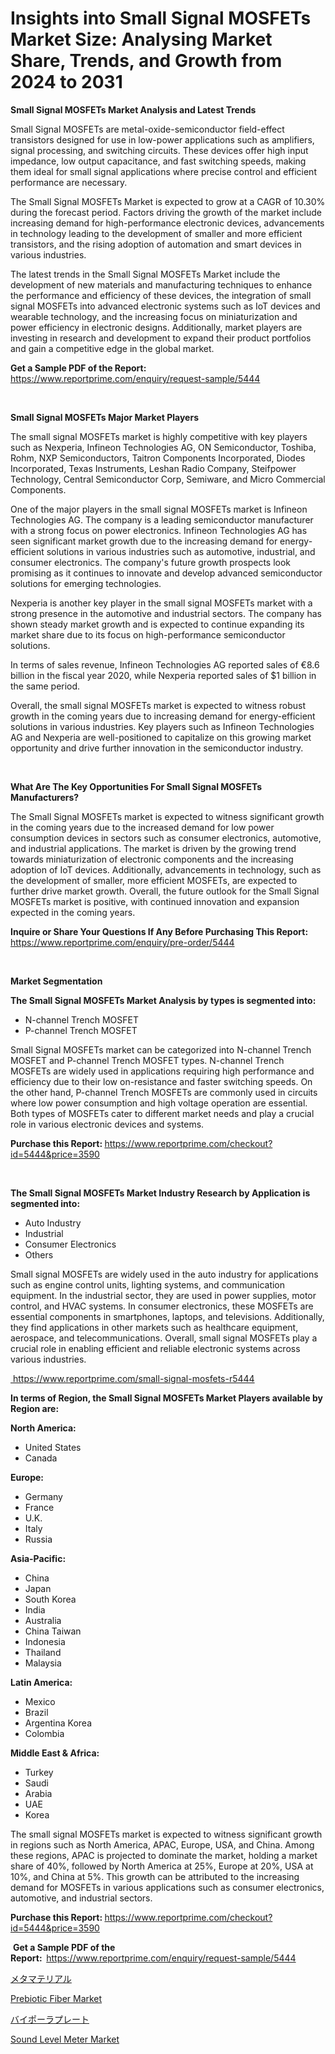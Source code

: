 <p><h1>Insights into Small Signal MOSFETs Market Size: Analysing Market Share, Trends, and Growth from 2024 to 2031</h1></p><p><strong>Small Signal MOSFETs Market Analysis and Latest Trends</strong></p>
<p><p>Small Signal MOSFETs are metal-oxide-semiconductor field-effect transistors designed for use in low-power applications such as amplifiers, signal processing, and switching circuits. These devices offer high input impedance, low output capacitance, and fast switching speeds, making them ideal for small signal applications where precise control and efficient performance are necessary.</p><p>The Small Signal MOSFETs Market is expected to grow at a CAGR of 10.30% during the forecast period. Factors driving the growth of the market include increasing demand for high-performance electronic devices, advancements in technology leading to the development of smaller and more efficient transistors, and the rising adoption of automation and smart devices in various industries.</p><p>The latest trends in the Small Signal MOSFETs Market include the development of new materials and manufacturing techniques to enhance the performance and efficiency of these devices, the integration of small signal MOSFETs into advanced electronic systems such as IoT devices and wearable technology, and the increasing focus on miniaturization and power efficiency in electronic designs. Additionally, market players are investing in research and development to expand their product portfolios and gain a competitive edge in the global market.</p></p>
<p><strong>Get a Sample PDF of the Report:&nbsp;</strong> <a href="https://www.reportprime.com/enquiry/request-sample/5444">https://www.reportprime.com/enquiry/request-sample/5444</a></p>
<p>&nbsp;</p>
<p><strong>Small Signal MOSFETs Major Market Players</strong></p>
<p><p>The small signal MOSFETs market is highly competitive with key players such as Nexperia, Infineon Technologies AG, ON Semiconductor, Toshiba, Rohm, NXP Semiconductors, Taitron Components Incorporated, Diodes Incorporated, Texas Instruments, Leshan Radio Company, Steifpower Technology, Central Semiconductor Corp, Semiware, and Micro Commercial Components.</p><p>One of the major players in the small signal MOSFETs market is Infineon Technologies AG. The company is a leading semiconductor manufacturer with a strong focus on power electronics. Infineon Technologies AG has seen significant market growth due to the increasing demand for energy-efficient solutions in various industries such as automotive, industrial, and consumer electronics. The company's future growth prospects look promising as it continues to innovate and develop advanced semiconductor solutions for emerging technologies.</p><p>Nexperia is another key player in the small signal MOSFETs market with a strong presence in the automotive and industrial sectors. The company has shown steady market growth and is expected to continue expanding its market share due to its focus on high-performance semiconductor solutions.</p><p>In terms of sales revenue, Infineon Technologies AG reported sales of €8.6 billion in the fiscal year 2020, while Nexperia reported sales of $1 billion in the same period.</p><p>Overall, the small signal MOSFETs market is expected to witness robust growth in the coming years due to increasing demand for energy-efficient solutions in various industries. Key players such as Infineon Technologies AG and Nexperia are well-positioned to capitalize on this growing market opportunity and drive further innovation in the semiconductor industry.</p></p>
<p>&nbsp;</p>
<p><strong>What Are The Key Opportunities For Small Signal MOSFETs Manufacturers?</strong></p>
<p><p>The Small Signal MOSFETs market is expected to witness significant growth in the coming years due to the increased demand for low power consumption devices in sectors such as consumer electronics, automotive, and industrial applications. The market is driven by the growing trend towards miniaturization of electronic components and the increasing adoption of IoT devices. Additionally, advancements in technology, such as the development of smaller, more efficient MOSFETs, are expected to further drive market growth. Overall, the future outlook for the Small Signal MOSFETs market is positive, with continued innovation and expansion expected in the coming years.</p></p>
<p><strong>Inquire or Share Your Questions If Any Before Purchasing This Report:</strong> <a href="https://www.reportprime.com/enquiry/pre-order/5444">https://www.reportprime.com/enquiry/pre-order/5444</a></p>
<p>&nbsp;</p>
<p><strong>Market Segmentation</strong></p>
<p><strong>The Small Signal MOSFETs Market Analysis by types is segmented into:</strong></p>
<p><ul><li>N-channel Trench MOSFET</li><li>P-channel Trench MOSFET</li></ul></p>
<p><p>Small Signal MOSFETs market can be categorized into N-channel Trench MOSFET and P-channel Trench MOSFET types. N-channel Trench MOSFETs are widely used in applications requiring high performance and efficiency due to their low on-resistance and faster switching speeds. On the other hand, P-channel Trench MOSFETs are commonly used in circuits where low power consumption and high voltage operation are essential. Both types of MOSFETs cater to different market needs and play a crucial role in various electronic devices and systems.</p></p>
<p><strong>Purchase this Report:&nbsp;</strong><a href="https://www.reportprime.com/checkout?id=5444&price=3590">https://www.reportprime.com/checkout?id=5444&price=3590</a></p>
<p>&nbsp;</p>
<p><strong>The Small Signal MOSFETs Market Industry Research by Application is segmented into:</strong></p>
<p><ul><li>Auto Industry</li><li>Industrial</li><li>Consumer Electronics</li><li>Others</li></ul></p>
<p><p>Small signal MOSFETs are widely used in the auto industry for applications such as engine control units, lighting systems, and communication equipment. In the industrial sector, they are used in power supplies, motor control, and HVAC systems. In consumer electronics, these MOSFETs are essential components in smartphones, laptops, and televisions. Additionally, they find applications in other markets such as healthcare equipment, aerospace, and telecommunications. Overall, small signal MOSFETs play a crucial role in enabling efficient and reliable electronic systems across various industries.</p></p>
<p><a href="https://www.reportprime.com/small-signal-mosfets-r5444">&nbsp;https://www.reportprime.com/small-signal-mosfets-r5444</a></p>
<p><strong>In terms of Region, the Small Signal MOSFETs Market Players available by Region are:</strong></p>
<p>
    <p> <strong> North America: </strong>
        <ul>
            <li>United States</li>
            <li>Canada</li>
        </ul>
        </p> 
    <p> <strong> Europe: </strong>
        <ul>
            <li>Germany</li>
            <li>France</li>
            <li>U.K.</li>
            <li>Italy</li>
            <li>Russia</li>
        </ul>
        </p> 
    <p> <strong> Asia-Pacific: </strong>
        <ul>
            <li>China</li>
            <li>Japan</li>
            <li>South Korea</li>
            <li>India</li>
            <li>Australia</li>
            <li>China Taiwan</li>
            <li>Indonesia</li>
            <li>Thailand</li>
            <li>Malaysia</li>
        </ul>
        </p> 
    <p> <strong> Latin America: </strong>
        <ul>
            <li>Mexico</li>
            <li>Brazil</li>
            <li>Argentina Korea</li>
            <li>Colombia</li>
        </ul>
        </p> 
    <p> <strong> Middle East & Africa: </strong>
        <ul>
            <li>Turkey</li>
            <li>Saudi</li>
            <li>Arabia</li>
            <li>UAE</li>
            <li>Korea</li>
        </ul>
    </p>
    </p>
<p><p>The small signal MOSFETs market is expected to witness significant growth in regions such as North America, APAC, Europe, USA, and China. Among these regions, APAC is projected to dominate the market, holding a market share of 40%, followed by North America at 25%, Europe at 20%, USA at 10%, and China at 5%. This growth can be attributed to the increasing demand for MOSFETs in various applications such as consumer electronics, automotive, and industrial sectors.</p></p>
<p><strong>Purchase this Report: </strong><a href="https://www.reportprime.com/checkout?id=5444&price=3590">https://www.reportprime.com/checkout?id=5444&price=3590</a></p>
<p>&nbsp;<strong>Get a Sample PDF of the Report:&nbsp;&nbsp;</strong><a href="https://www.reportprime.com/enquiry/request-sample/5444">https://www.reportprime.com/enquiry/request-sample/5444</a></p>
<p><strong></strong></p>
<p><p><a href="https://github.com/ReganWisoky2023/Market-Research-Report-List-1/blob/main/521822779102.md">メタマテリアル</a></p><p><a href="https://www.linkedin.com/pulse/prebiotic-fiber-market-trends-analysis-forecasted-period-2024-2031-ycoxe">Prebiotic Fiber Market</a></p><p><a href="https://github.com/andrade7361/Market-Research-Report-List-1/blob/main/565468179103.md">バイポーラプレート</a></p><p><a href="https://www.linkedin.com/pulse/decoding-sound-level-meter-market-metrics-share-trends-growth-a4ojf">Sound Level Meter Market</a></p></p>